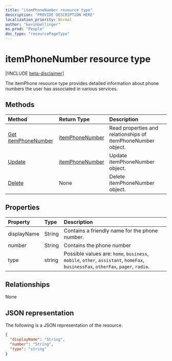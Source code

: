 ```yaml
---
title: "itemPhoneNumber resource type"
description: "PROVIDE DESCRIPTION HERE"
localization_priority: Normal
author: "kevinbellinger"
ms.prod: "People"
doc_type: "resourcePageType"
---
```


# itemPhoneNumber resource type

[!INCLUDE [beta-disclaimer](../../includes/beta-disclaimer.md)]

The itemPhone resource type provides detailed information about phone numbers the user has associated in various services.

## Methods

| Method                                               | Return Type                           | Description                                                  |
|:-----------------------------------------------------|:--------------------------------------|:-------------------------------------------------------------|
| [Get itemPhoneNumber](../api/itemphonenumber-get.md) | [itemPhoneNumber](itemphonenumber.md) | Read properties and relationships of itemPhoneNumber object. |
| [Update](../api/itemphonenumber-update.md)           | [itemPhoneNumber](itemphonenumber.md) | Update itemPhoneNumber object.                               |
| [Delete](../api/itemphonenumber-delete.md)           | None                                  | Delete itemPhoneNumber object.                               |

## Properties

| Property     | Type        | Description                                                                                                                     |
|:-------------|:------------|:--------------------------------------------------------------------------------------------------------------------------------|
|displayName   |String       | Contains a friendly name for the phone number.                                                                                  |
|number        |String       | Contains the phone number                                                                                                       |
|type          |string       | Possible values are: `home`, `business`, `mobile`, `other`, `assistant`, `homeFax`, `businessFax`, `otherFax`, `pager`, `radio`.|

## Relationships

None

## JSON representation

The following is a JSON representation of the resource.

<!-- {
  "blockType": "resource",
  "optionalProperties": [

  ],
  "@odata.type": "microsoft.graph.itemPhoneNumber",
  "baseType": ""
}-->

```json
{
  "displayName": "String",
  "number": "String",
  "type": "string"
}
```

<!-- uuid: 16cd6b66-4b1a-43a1-adaf-3a886856ed98
2019-02-04 14:57:30 UTC -->
<!-- {
  "type": "#page.annotation",
  "description": "itemPhoneNumber resource",
  "keywords": "",
  "section": "documentation",
  "tocPath": ""
}-->